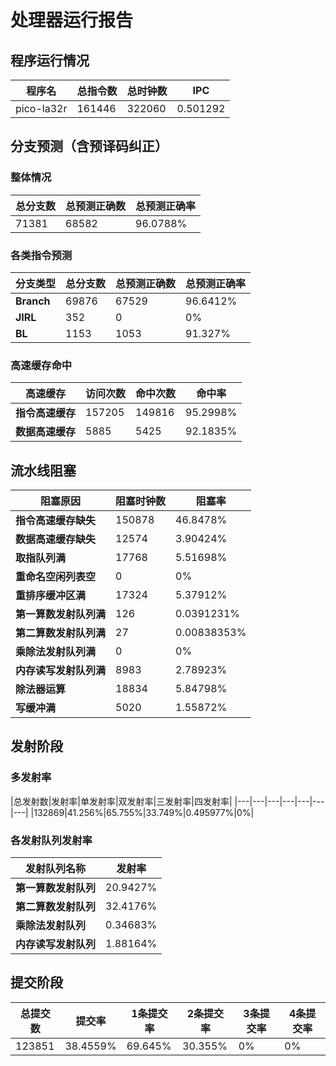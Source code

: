 # 处理器运行报告
## 程序运行情况
|程序名|总指令数|总时钟数|IPC|
|---|---|---|---|
|pico-la32r|161446|322060|0.501292|

## 分支预测（含预译码纠正）
### 整体情况
|总分支数|总预测正确数|总预测正确率|
|---|---|---|
|71381|68582|96.0788%|

### 各类指令预测
|分支类型|总分支数|总预测正确数|总预测正确率|
|---|---|---|---|
|**Branch**| 69876 | 67529 | 96.6412%|
|**JIRL**| 352 | 0 | 0%|
|**BL**| 1153 | 1053 | 91.327%|

### 高速缓存命中
|高速缓存|访问次数|命中次数|命中率|
|---|---|---|---|
|**指令高速缓存**| 157205 | 149816 | 95.2998%|
|**数据高速缓存**| 5885 | 5425 | 92.1835%|
## 流水线阻塞
|阻塞原因|阻塞时钟数|阻塞率|
|---|---|---|
|**指令高速缓存缺失**| 150878 | 46.8478%|
|**数据高速缓存缺失**| 12574 | 3.90424%|
|**取指队列满**| 17768 | 5.51698%|
|**重命名空闲列表空**|0 | 0%|
|**重排序缓冲区满**|17324 | 5.37912%|
|**第一算数发射队列满**|126 | 0.0391231%|
|**第二算数发射队列满**|27 | 0.00838353%|
|**乘除法发射队列满**|0 | 0%|
|**内存读写发射队列满**|8983 | 2.78923%|
|**除法器运算**|18834 | 5.84798%|
|**写缓冲满**|5020 | 1.55872%|

## 发射阶段
### 多发射率
|总发射数|发射率|单发射率|双发射率|三发射率|四发射率|
|---|---|---|---|---|---|---|
|132869|41.256%|65.755%|33.749%|0.495977%|0%|

### 各发射队列发射率
|发射队列名称|发射率|
|---|---|
|**第一算数发射队列**|20.9427%|
|**第二算数发射队列**|32.4176%|
|**乘除法发射队列**|0.34683%|
|**内存读写发射队列**|1.88164%|

## 提交阶段
|总提交数|提交率|1条提交率|2条提交率|3条提交率|4条提交率|
|---|---|---|---|---|---|
|123851|38.4559%|69.645%|30.355%|0%|0%|
